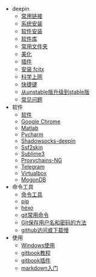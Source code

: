 - deepin
   - [常用链接](/deepin/deepin_use_url.md)
   - [系统安装](/deepin/deepin_installation.md)
   - [软件安装](/deepin/software_installation.md)
   - [软件库](/deepin/software_rep.md)
   - [常用文件夹](/deepin/folds.md)
   - [美化](/deepin/beautify.md)
   - [插件](/deepin/plugins.md)
   - [安装 fcitx](/deepin/deepin_installation_fcitx.md)
   - [科学上网](/deepin/net<-->net.md)
   - [快捷键](/deepin/keyboard_shortcuts.md)
   - [从unstable版升级到stable版](/deepin/unstable-->stable.md)
   - [常见问题](/deepin/常见问题.md)
- 软件
   - [软件](/软件/software.md)
   - [Google Chrome](/软件/GoogleChrome.md)
   - [Matlab](/软件/matlab.md)
   - [Pycharm](/软件/Pycharm.md)
   - [Shadowsocks-deepin](/软件/shadowsocks-deepin.md)
   - [Ssf2skin](/软件/ssf2skin.md)
   - [Sublime3](/软件/sublime3.md)
   - [Proxychains-NG](/软件/proxychains-NG.md)
   - [Telegram](/软件/telegram.md)
   - [Virtualbox](/软件/virtualbox.md)
   - [MogonDB](/软件/MogonDB.md)
- 命令工具
   - [命令工具](/命令工具/command_tool.md)
   - [pip](/命令工具/pip.md)
   - [hexo](/命令工具/hexo.md)
   - [git常用命令](/命令工具/git常用命令.md)
   - [Git保存用户名和密码的方法](/命令工具/Git保存用户名和密码的方法.md)
   - [github访问或下载慢](/命令工具/Q1.md)
- 使用
   - [Windows使用](/使用/win.md)
   - [gitbook教程](/使用/gitbook_to_use.md)
   - [gitbook插件](/使用/gitbook_plugs.md)
   - [markdown入门](/使用/markdown.md)